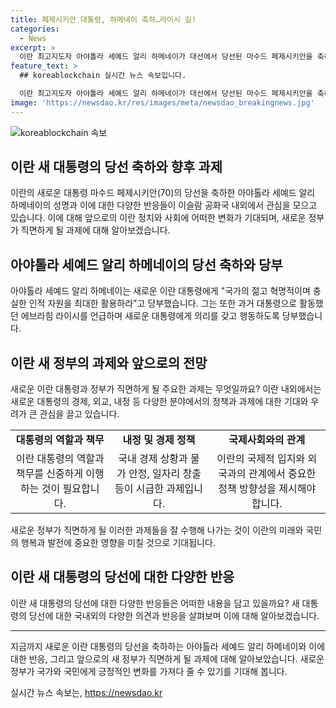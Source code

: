 ```yaml
---
title: 페제시키안 대통령, 하메네이 축하…라이시 길!
categories:
  - News
excerpt: >
  이란 최고지도자 아야톨라 세예드 알리 하메네이가 대선에서 당선된 마수드 페제시키안을 축하하며, 국가의 젊고 혁명적이며 충실한 인적 자원을 활용할 것을 당부했다. 또한, 이전 대통령의 추락 사고를 언급하며 새로운 대통령과 선거 과정에 참여한 모든 이들에게 축하의 말을 전했으며, 협력과 동지애를 강조했다. 혁명수비대 사령관과 의회 의장 또한 페제시키안을 축하하고, 협력을 다짐했다. 
feature_text: >
  ## koreablockchain 실시간 뉴스 속보입니다.

  이란 최고지도자 아야톨라 세예드 알리 하메네이가 대선에서 당선된 마수드 페제시키안을 축하하며, 국가의 젊고 혁명적이며 충실한 인적 자원을 활용할 것을 당부했다. 또한, 이전 대통령의 추락 사고를 언급하며 새로운 대통령과 선거 과정에 참여한 모든 이들에게 축하의 말을 전했으며, 협력과 동지애를 강조했다. 혁명수비대 사령관과 의회 의장 또한 페제시키안을 축하하고, 협력을 다짐했다. 
image: 'https://newsdao.kr/res/images/meta/newsdao_breakingnews.jpg'
---
```


<p><img src="https://newsdao.kr/res/images/meta/newsdao_breakingnews.jpg" alt="koreablockchain 속보" /></p>

<h2 data-ke-size="size26">이란 새 대통령의 당선 축하와 향후 과제</h2>

<p data-ke-size="size16">이란의 새로운 대통령 마수드 페제시키안(70)의 당선을 축하한 아야톨라 세예드 알리 하메네이의 성명과 이에 대한 다양한 반응들이 이슬람 공화국 내외에서 관심을 모으고 있습니다. 이에 대해 앞으로의 이란 정치와 사회에 어떠한 변화가 기대되며, 새로운 정부가 직면하게 될 과제에 대해 알아보겠습니다.</p>

<h2 data-ke-size="size24">아야톨라 세예드 알리 하메네이의 당선 축하와 당부</h2>

<p data-ke-size="size16">아야톨라 세예드 알리 하메네이는 새로운 이란 대통령에게 "국가의 젊고 혁명적이며 충실한 인적 자원을 최대한 활용하라"고 당부했습니다. 그는 또한 과거 대통령으로 활동했던 에브라힘 라이시를 언급하며 새로운 대통령에게 의리를 갖고 행동하도록 당부했습니다.</p>

<h2 data-ke-size="size24">이란 새 정부의 과제와 앞으로의 전망</h2>

<p data-ke-size="size16">새로운 이란 대통령과 정부가 직면하게 될 주요한 과제는 무엇일까요? 이란 내외에서는 새로운 대통령의 경제, 외교, 내정 등 다양한 분야에서의 정책과 과제에 대한 기대와 우려가 큰 관심을 끌고 있습니다.</p>

<table>
  <tr>
    <td style="text-align: center; height: 17px;"><b>대통령의 역할과 책무</b></td>
    <td style="text-align: center; height: 17px;"><b>내정 및 경제 정책</b></td>
    <td style="text-align: center; height: 17px;"><b>국제사회와의 관계</b></td>
  </tr>
  <tr>
    <td style="text-align: center;">이란 대통령의 역할과 책무를 신중하게 이행하는 것이 필요합니다.</td>
    <td style="text-align: center;">국내 경제 상황과 물가 안정, 일자리 창출 등이 시급한 과제입니다.</td>
    <td style="text-align: center;">이란의 국제적 입지와 외국과의 관계에서 중요한 정책 방향성을 제시해야 합니다.</td>
  </tr>
</table>

<p data-ke-size="size16">새로운 정부가 직면하게 될 이러한 과제들을 잘 수행해 나가는 것이 이란의 미래와 국민의 행복과 발전에 중요한 영향을 미칠 것으로 기대됩니다.</p>

<h2 data-ke-size="size24">이란 새 대통령의 당선에 대한 다양한 반응</h2>

<p data-ke-size="size16">이란 새 대통령의 당선에 대한 다양한 반응들은 어떠한 내용을 담고 있을까요? 새 대통령의 당선에 대한 국내외의 다양한 의견과 반응을 살펴보며 이에 대해 알아보겠습니다.</p>

<hr>

<p data-ke-size="size16">지금까지 새로운 이란 대통령의 당선을 축하하는 아야톨라 세예드 알리 하메네이와 이에 대한 반응, 그리고 앞으로의 새 정부가 직면하게 될 과제에 대해 알아보았습니다. 새로운 정부가 국가와 국민에게 긍정적인 변화를 가져다 줄 수 있기를 기대해 봅니다.</p>
실시간 뉴스 속보는, <a href="https://newsdao.kr" rel="dofollow">https://newsdao.kr</a>


